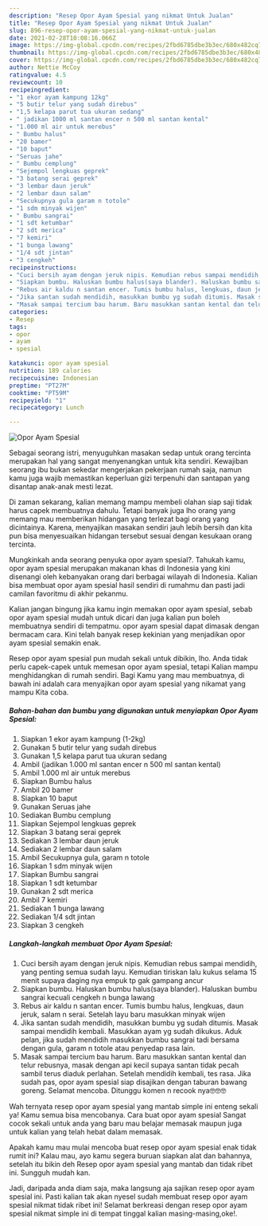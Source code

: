 ```yaml
---
description: "Resep Opor Ayam Spesial yang nikmat Untuk Jualan"
title: "Resep Opor Ayam Spesial yang nikmat Untuk Jualan"
slug: 896-resep-opor-ayam-spesial-yang-nikmat-untuk-jualan
date: 2021-02-28T10:08:16.066Z
image: https://img-global.cpcdn.com/recipes/2fbd6785dbe3b3ec/680x482cq70/opor-ayam-spesial-foto-resep-utama.jpg
thumbnail: https://img-global.cpcdn.com/recipes/2fbd6785dbe3b3ec/680x482cq70/opor-ayam-spesial-foto-resep-utama.jpg
cover: https://img-global.cpcdn.com/recipes/2fbd6785dbe3b3ec/680x482cq70/opor-ayam-spesial-foto-resep-utama.jpg
author: Nettie McCoy
ratingvalue: 4.5
reviewcount: 10
recipeingredient:
- "1 ekor ayam kampung 12kg"
- "5 butir telur yang sudah direbus"
- "1,5 kelapa parut tua ukuran sedang"
- " jadikan 1000 ml santan encer n 500 ml santan kental"
- "1.000 ml air untuk merebus"
- " Bumbu halus"
- "20 bamer"
- "10 baput"
- "Seruas jahe"
- " Bumbu cemplung"
- "Sejempol lengkuas geprek"
- "3 batang serai geprek"
- "3 lembar daun jeruk"
- "2 lembar daun salam"
- "Secukupnya gula garam n totole"
- "1 sdm minyak wijen"
- " Bumbu sangrai"
- "1 sdt ketumbar"
- "2 sdt merica"
- "7 kemiri"
- "1 bunga lawang"
- "1/4 sdt jintan"
- "3 cengkeh"
recipeinstructions:
- "Cuci bersih ayam dengan jeruk nipis. Kemudian rebus sampai mendidih, yang penting semua sudah layu. Kemudian tiriskan lalu kukus selama 15 menit supaya daging nya empuk tp gak gampang ancur"
- "Siapkan bumbu. Haluskan bumbu halus(saya blander). Haluskan bumbu sangrai kecuali cengkeh n bunga lawang"
- "Rebus air kaldu n santan encer. Tumis bumbu halus, lengkuas, daun jeruk, salam n serai. Setelah layu baru masukkan minyak wijen"
- "Jika santan sudah mendidih, masukkan bumbu yg sudah ditumis. Masak sampai mendidih kembali. Masukkan ayam yg sudah dikukus. Aduk pelan, jika sudah mendidih masukkan bumbu sangrai tadi bersama dengan gula, garam n totole atau penyedap rasa lain."
- "Masak sampai tercium bau harum. Baru masukkan santan kental dan telur rebusnya, masak dengan api kecil supaya santan tidak pecah sambil terus diaduk perlahan. Setelah mendidih kembali, tes rasa. Jika sudah pas, opor ayam spesial siap disajikan dengan taburan bawang goreng. Selamat mencoba. Ditunggu komen n recook nya🤓🤓🤓"
categories:
- Resep
tags:
- opor
- ayam
- spesial

katakunci: opor ayam spesial 
nutrition: 189 calories
recipecuisine: Indonesian
preptime: "PT27M"
cooktime: "PT59M"
recipeyield: "1"
recipecategory: Lunch

---
```



![Opor Ayam Spesial](https://img-global.cpcdn.com/recipes/2fbd6785dbe3b3ec/680x482cq70/opor-ayam-spesial-foto-resep-utama.jpg)

Sebagai seorang istri, menyuguhkan masakan sedap untuk orang tercinta merupakan hal yang sangat menyenangkan untuk kita sendiri. Kewajiban seorang ibu bukan sekedar mengerjakan pekerjaan rumah saja, namun kamu juga wajib memastikan keperluan gizi terpenuhi dan santapan yang disantap anak-anak mesti lezat.

Di zaman  sekarang, kalian memang mampu membeli olahan siap saji tidak harus capek membuatnya dahulu. Tetapi banyak juga lho orang yang memang mau memberikan hidangan yang terlezat bagi orang yang dicintainya. Karena, menyajikan masakan sendiri jauh lebih bersih dan kita pun bisa menyesuaikan hidangan tersebut sesuai dengan kesukaan orang tercinta. 



Mungkinkah anda seorang penyuka opor ayam spesial?. Tahukah kamu, opor ayam spesial merupakan makanan khas di Indonesia yang kini disenangi oleh kebanyakan orang dari berbagai wilayah di Indonesia. Kalian bisa membuat opor ayam spesial hasil sendiri di rumahmu dan pasti jadi camilan favoritmu di akhir pekanmu.

Kalian jangan bingung jika kamu ingin memakan opor ayam spesial, sebab opor ayam spesial mudah untuk dicari dan juga kalian pun boleh membuatnya sendiri di tempatmu. opor ayam spesial dapat dimasak dengan bermacam cara. Kini telah banyak resep kekinian yang menjadikan opor ayam spesial semakin enak.

Resep opor ayam spesial pun mudah sekali untuk dibikin, lho. Anda tidak perlu capek-capek untuk memesan opor ayam spesial, tetapi Kalian mampu menghidangkan di rumah sendiri. Bagi Kamu yang mau membuatnya, di bawah ini adalah cara menyajikan opor ayam spesial yang nikamat yang mampu Kita coba.

<!--inarticleads1-->

##### Bahan-bahan dan bumbu yang digunakan untuk menyiapkan Opor Ayam Spesial:

1. Siapkan 1 ekor ayam kampung (1-2kg)
1. Gunakan 5 butir telur yang sudah direbus
1. Gunakan 1,5 kelapa parut tua ukuran sedang
1. Ambil  (jadikan 1.000 ml santan encer n 500 ml santan kental)
1. Ambil 1.000 ml air untuk merebus
1. Siapkan  Bumbu halus
1. Ambil 20 bamer
1. Siapkan 10 baput
1. Gunakan Seruas jahe
1. Sediakan  Bumbu cemplung
1. Siapkan Sejempol lengkuas geprek
1. Siapkan 3 batang serai geprek
1. Sediakan 3 lembar daun jeruk
1. Sediakan 2 lembar daun salam
1. Ambil Secukupnya gula, garam n totole
1. Siapkan 1 sdm minyak wijen
1. Siapkan  Bumbu sangrai
1. Siapkan 1 sdt ketumbar
1. Gunakan 2 sdt merica
1. Ambil 7 kemiri
1. Sediakan 1 bunga lawang
1. Sediakan 1/4 sdt jintan
1. Siapkan 3 cengkeh




<!--inarticleads2-->

##### Langkah-langkah membuat Opor Ayam Spesial:

1. Cuci bersih ayam dengan jeruk nipis. Kemudian rebus sampai mendidih, yang penting semua sudah layu. Kemudian tiriskan lalu kukus selama 15 menit supaya daging nya empuk tp gak gampang ancur
1. Siapkan bumbu. Haluskan bumbu halus(saya blander). Haluskan bumbu sangrai kecuali cengkeh n bunga lawang
1. Rebus air kaldu n santan encer. Tumis bumbu halus, lengkuas, daun jeruk, salam n serai. Setelah layu baru masukkan minyak wijen
1. Jika santan sudah mendidih, masukkan bumbu yg sudah ditumis. Masak sampai mendidih kembali. Masukkan ayam yg sudah dikukus. Aduk pelan, jika sudah mendidih masukkan bumbu sangrai tadi bersama dengan gula, garam n totole atau penyedap rasa lain.
1. Masak sampai tercium bau harum. Baru masukkan santan kental dan telur rebusnya, masak dengan api kecil supaya santan tidak pecah sambil terus diaduk perlahan. Setelah mendidih kembali, tes rasa. Jika sudah pas, opor ayam spesial siap disajikan dengan taburan bawang goreng. Selamat mencoba. Ditunggu komen n recook nya🤓🤓🤓




Wah ternyata resep opor ayam spesial yang mantab simple ini enteng sekali ya! Kamu semua bisa mencobanya. Cara buat opor ayam spesial Sangat cocok sekali untuk anda yang baru mau belajar memasak maupun juga untuk kalian yang telah hebat dalam memasak.

Apakah kamu mau mulai mencoba buat resep opor ayam spesial enak tidak rumit ini? Kalau mau, ayo kamu segera buruan siapkan alat dan bahannya, setelah itu bikin deh Resep opor ayam spesial yang mantab dan tidak ribet ini. Sungguh mudah kan. 

Jadi, daripada anda diam saja, maka langsung aja sajikan resep opor ayam spesial ini. Pasti kalian tak akan nyesel sudah membuat resep opor ayam spesial nikmat tidak ribet ini! Selamat berkreasi dengan resep opor ayam spesial nikmat simple ini di tempat tinggal kalian masing-masing,oke!.

